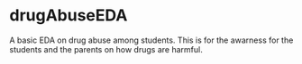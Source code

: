 # drugAbuseEDA
A basic EDA on drug abuse among students. This is for the awarness for the students and the parents on how drugs are harmful.
